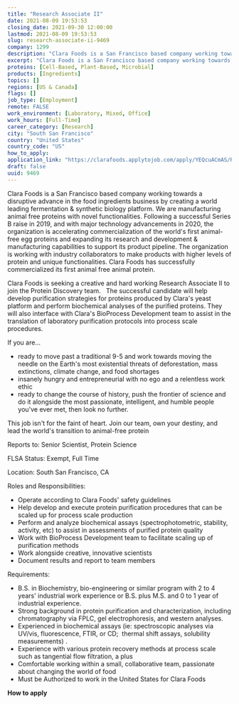 ```yaml
---
title: "Research Associate II"
date: 2021-08-09 19:53:53
closing_date: 2021-09-30 12:00:00
lastmod: 2021-08-09 19:53:53
slug: research-associate-ii-9469
company: 1299
description: "Clara Foods is a San Francisco based company working towards a disruptive advance in the food ingredients business by creating a world leading fermentation & synthetic biology platform. We are manufacturing animal free proteins with novel functionalities. Following a successful Series B raise in 2019, and with major technology advancements in 2020, the organization is accelerating commercialization of the world's first animal-free egg proteins and expanding its research and development & manufacturing capabilities to support its product pipeline."
excerpt: "Clara Foods is a San Francisco based company working towards a disruptive advance in the food ingredients business by creating a world leading fermentation & synthetic biology platform. We are manufacturing animal free proteins with novel functionalities. Following a successful Series B raise in 2019, and with major technology advancements in 2020, the organization is accelerating commercialization of the world's first animal-free egg proteins and expanding its research and development & manufacturing capabilities to support its product pipeline."
proteins: [Cell-Based, Plant-Based, Microbial]
products: [Ingredients]
topics: []
regions: [US & Canada]
flags: []
job_type: [Employment]
remote: FALSE
work_environment: [Laboratory, Mixed, Office]
work_hours: [Full-Time]
career_category: [Research]
city: "South San Francisco"
country: "United States"
country_code: "US"
how_to_apply: 
application_link: "https://clarafoods.applytojob.com/apply/YEQcuACmAS/Research-Associate-II"
draft: false
uuid: 9469
---
```

Clara Foods is a San Francisco based company working towards a
disruptive advance in the food ingredients business by creating a world
leading fermentation & synthetic biology platform. We are manufacturing
animal free proteins with novel functionalities. Following a successful
Series B raise in 2019, and with major technology advancements in 2020,
the organization is accelerating commercialization of the world\'s first
animal-free egg proteins and expanding its research and development &
manufacturing capabilities to support its product pipeline. The
organization is working with industry collaborators to make products
with higher levels of protein and unique functionalities. Clara Foods
has successfully commercialized its first animal free animal protein.

Clara Foods is seeking a creative and hard working Research Associate II
to join the Protein Discovery team.   The successful candidate will help
develop purification strategies for proteins produced by Clara's yeast
platform and perform biochemical analyses of the purified proteins. They
will also interface with Clara's BioProcess Development team to assist
in the translation of laboratory purification protocols into process
scale procedures. 

If you are...

-   ready to move past a traditional 9-5 and work towards moving the
    needle on the Earth's most existential threats of deforestation,
    mass extinctions, climate change, and food shortages
-   insanely hungry and entrepreneurial with no ego and a relentless
    work ethic
-   ready to change the course of history, push the frontier of science
    and do it alongside the most passionate, intelligent, and humble
    people you've ever met, then look no further. 

This job isn\'t for the faint of heart. Join our team, own your destiny,
and lead the world\'s transition to animal-free protein

Reports to: Senior Scientist, Protein Science

FLSA Status: Exempt, Full Time

Location: South San Francisco, CA

Roles and Responsibilities:

-   Operate according to Clara Foods' safety guidelines
-   Help develop and execute protein purification procedures that can be
    scaled up for process scale production
-   Perform and analyze biochemical assays (spectrophotometric,
    stability, activity, etc) to assist in assessments of purified
    protein quality
-   Work with BioProcess Development team to facilitate scaling up of
    purification methods
-   Work alongside creative, innovative scientists
-   Document results and report to team members

Requirements:

-   B.S. in Biochemistry, bio-engineering or similar program with 2 to 4
    years' industrial work experience or B.S. plus M.S. and 0 to 1 year
    of industrial experience.
-   Strong background in protein purification and characterization,
    including chromatography via FPLC, gel electrophoresis, and western
    analyses.
-   Experienced in biochemical assays (ie: spectroscopic analyses via
    UV/vis, fluorescence, FTIR, or CD;  thermal shift assays, solubility
    measurements) .
-   Experience with various protein recovery methods at process scale
    such as tangential flow filtration, a plus 
-   Comfortable working within a small, collaborative team, passionate
    about changing the world of food
-   Must be Authorized to work in the United States for Clara Foods


**How to apply**



